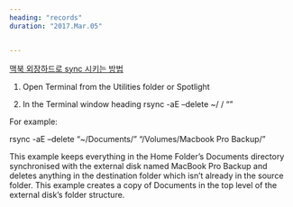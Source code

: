 ```yaml
---
heading: "records"
duration: "2017.Mar.05"


---
```


[맥북 외장하드로 sync 시키는 방법](http://www.chriswrites.com/how-to-sync-files-and-folders-on-the-mac/)

1. Open Terminal from the Utilities folder or Spotlight

2. In the Terminal window heading rsync -aE –delete ~/ <source folder> / “<destination folder>”

For example:

rsync -aE –delete “~/Documents/” “/Volumes/Macbook Pro Backup/”

This example keeps everything in the Home Folder’s Documents directory synchronised with the external disk named MacBook Pro Backup and deletes anything in the destination folder which isn’t already in the source folder. This example creates a copy of Documents in the top level of the external disk’s folder structure.
